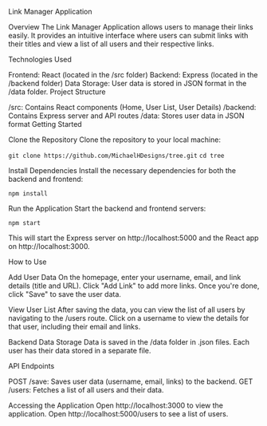 Link Manager Application

Overview
The Link Manager Application allows users to manage their links easily. It provides an intuitive interface where users can submit links with their titles and view a list of all users and their respective links.

Technologies Used

Frontend: React (located in the /src folder)
Backend: Express (located in the /backend folder)
Data Storage: User data is stored in JSON format in the /data folder.
Project Structure

/src: Contains React components (Home, User List, User Details)
/backend: Contains Express server and API routes
/data: Stores user data in JSON format
Getting Started

Clone the Repository
Clone the repository to your local machine:

``git clone https://github.com/MichaelHDesigns/tree.git``
``cd tree``

Install Dependencies
Install the necessary dependencies for both the backend and frontend:

``npm install``

Run the Application
Start the backend and frontend servers:

``npm start``

This will start the Express server on http://localhost:5000 and the React app on http://localhost:3000.

How to Use

Add User Data
On the homepage, enter your username, email, and link details (title and URL).
Click "Add Link" to add more links. Once you're done, click "Save" to save the user data.

View User List
After saving the data, you can view the list of all users by navigating to the /users route.
Click on a username to view the details for that user, including their email and links.

Backend Data Storage
Data is saved in the /data folder in .json files.
Each user has their data stored in a separate file.

API Endpoints

POST /save: Saves user data (username, email, links) to the backend.
GET /users: Fetches a list of all users and their data.

Accessing the Application
Open http://localhost:3000 to view the application.
Open http://localhost:5000/users to see a list of users.
